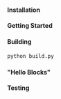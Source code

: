 #### Installation

#### Getting Started


#### Building
```bash
python build.py
```

#### "Hello Blocks"

#### Testing